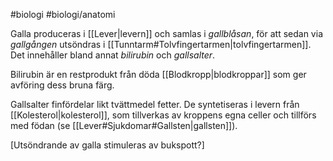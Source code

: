 #biologi #biologi/anatomi 

Galla produceras i [[Lever|levern]] och samlas i *gallblåsan*, för att sedan via *gallgången* utsöndras i [[Tunntarm#Tolvfingertarmen|tolvfingertarmen]]. Det innehåller bland annat *bilirubin* och *gallsalter*.

Bilirubin är en restprodukt från döda [[Blodkropp|blodkroppar]] som ger avföring dess bruna färg.

Gallsalter finfördelar likt tvättmedel fetter. De syntetiseras i levern från [[Kolesterol|kolesterol]], som tillverkas av kroppens egna celler och tillförs med födan (se [[Lever#Sjukdomar#Gallsten|gallsten]]). 

\[Utsöndrande av galla stimuleras av bukspott?\]